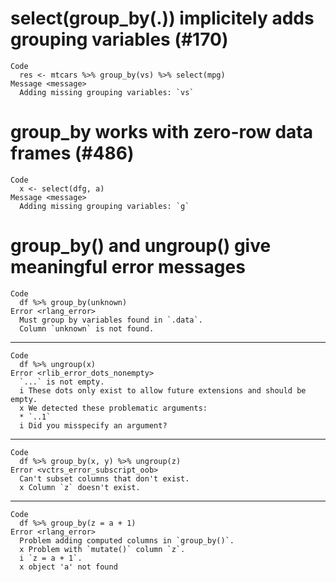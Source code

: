 # select(group_by(.)) implicitely adds grouping variables (#170)

    Code
      res <- mtcars %>% group_by(vs) %>% select(mpg)
    Message <message>
      Adding missing grouping variables: `vs`

# group_by works with zero-row data frames (#486)

    Code
      x <- select(dfg, a)
    Message <message>
      Adding missing grouping variables: `g`

# group_by() and ungroup() give meaningful error messages

    Code
      df %>% group_by(unknown)
    Error <rlang_error>
      Must group by variables found in `.data`.
      Column `unknown` is not found.

---

    Code
      df %>% ungroup(x)
    Error <rlib_error_dots_nonempty>
      `...` is not empty.
      i These dots only exist to allow future extensions and should be empty.
      x We detected these problematic arguments:
      * `..1`
      i Did you misspecify an argument?

---

    Code
      df %>% group_by(x, y) %>% ungroup(z)
    Error <vctrs_error_subscript_oob>
      Can't subset columns that don't exist.
      x Column `z` doesn't exist.

---

    Code
      df %>% group_by(z = a + 1)
    Error <rlang_error>
      Problem adding computed columns in `group_by()`.
      x Problem with `mutate()` column `z`.
      i `z = a + 1`.
      x object 'a' not found

